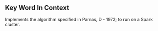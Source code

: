 Key Word In Context
---
Implements the algorithm specified in Parnas, D - 1972; to run on a Spark cluster.
